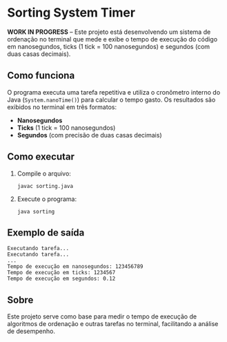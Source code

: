 # Sorting System Timer

**WORK IN PROGRESS** – Este projeto está desenvolvendo um sistema de ordenação no terminal que mede e exibe o tempo de execução do código em nanosegundos, ticks (1 tick = 100 nanosegundos) e segundos (com duas casas decimais).

## Como funciona

O programa executa uma tarefa repetitiva e utiliza o cronômetro interno do Java (`System.nanoTime()`) para calcular o tempo gasto. Os resultados são exibidos no terminal em três formatos:

- **Nanosegundos**
- **Ticks** (1 tick = 100 nanosegundos)
- **Segundos** (com precisão de duas casas decimais)

## Como executar

1. Compile o arquivo:

   ```
   javac sorting.java
   ```

2. Execute o programa:

   ```
   java sorting
   ```

## Exemplo de saída

```
Executando tarefa...
Executando tarefa...
...
Tempo de execução em nanosegundos: 123456789
Tempo de execução em ticks: 1234567
Tempo de execução em segundos: 0.12
```

## Sobre

Este projeto serve como base para medir o tempo de execução de algoritmos de ordenação e outras tarefas no terminal, facilitando a análise de desempenho.
